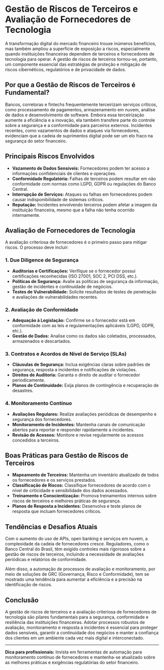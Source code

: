 # Gestão de Riscos de Terceiros e Avaliação de Fornecedores de Tecnologia

A transformação digital do mercado financeiro trouxe inúmeros benefícios, mas também ampliou a superfície de exposição a riscos, especialmente quando instituições financeiras dependem de terceiros e fornecedores de tecnologia para operar. A gestão de riscos de terceiros tornou-se, portanto, um componente essencial das estratégias de proteção e mitigação de riscos cibernéticos, regulatórios e de privacidade de dados.

## Por que a Gestão de Riscos de Terceiros é Fundamental?

Bancos, corretoras e fintechs frequentemente terceirizam serviços críticos, como processamento de pagamentos, armazenamento em nuvem, análise de dados e desenvolvimento de software. Embora essa terceirização aumente a eficiência e a inovação, ela também transfere parte do controle sobre a segurança e a conformidade para parceiros externos. Incidentes recentes, como vazamentos de dados e ataques via fornecedores, evidenciam que a cadeia de suprimentos digital pode ser um elo fraco na segurança do setor financeiro.

## Principais Riscos Envolvidos

- **Vazamento de Dados Sensíveis:** Fornecedores podem ter acesso a informações confidenciais de clientes e operações.
- **Conformidade Regulatória:** Falhas de terceiros podem resultar em não conformidade com normas como LGPD, GDPR ou regulações do Banco Central.
- **Interrupção de Serviços:** Ataques ou falhas em fornecedores podem causar indisponibilidade de sistemas críticos.
- **Reputação:** Incidentes envolvendo terceiros podem afetar a imagem da instituição financeira, mesmo que a falha não tenha ocorrido internamente.

## Avaliação de Fornecedores de Tecnologia

A avaliação criteriosa de fornecedores é o primeiro passo para mitigar riscos. O processo deve incluir:

### 1. Due Diligence de Segurança

- **Auditorias e Certificações:** Verifique se o fornecedor possui certificações reconhecidas (ISO 27001, SOC 2, PCI DSS, etc.).
- **Políticas de Segurança:** Avalie as políticas de segurança da informação, gestão de incidentes e continuidade de negócios.
- **Testes de Vulnerabilidade:** Solicite resultados de testes de penetração e avaliações de vulnerabilidades recentes.

### 2. Avaliação de Conformidade

- **Adequação à Legislação:** Confirme se o fornecedor está em conformidade com as leis e regulamentações aplicáveis (LGPD, GDPR, etc.).
- **Gestão de Dados:** Analise como os dados são coletados, processados, armazenados e descartados.

### 3. Contratos e Acordos de Nível de Serviço (SLAs)

- **Cláusulas de Segurança:** Inclua exigências claras sobre padrões de segurança, resposta a incidentes e notificações de violações.
- **Direitos de Auditoria:** Garanta o direito de auditar o fornecedor periodicamente.
- **Planos de Continuidade:** Exija planos de contingência e recuperação de desastres.

### 4. Monitoramento Contínuo

- **Avaliações Regulares:** Realize avaliações periódicas de desempenho e segurança dos fornecedores.
- **Monitoramento de Incidentes:** Mantenha canais de comunicação abertos para reportar e responder rapidamente a incidentes.
- **Revisão de Acessos:** Monitore e revise regularmente os acessos concedidos a terceiros.

## Boas Práticas para Gestão de Riscos de Terceiros

- **Mapeamento de Terceiros:** Mantenha um inventário atualizado de todos os fornecedores e os serviços prestados.
- **Classificação de Riscos:** Classifique fornecedores de acordo com o nível de criticidade e sensibilidade dos dados acessados.
- **Treinamento e Conscientização:** Promova treinamentos internos sobre riscos de terceiros e melhores práticas de segurança.
- **Planos de Resposta a Incidentes:** Desenvolva e teste planos de resposta que incluam fornecedores críticos.

## Tendências e Desafios Atuais

Com o aumento do uso de APIs, open banking e serviços em nuvem, a complexidade da cadeia de fornecedores cresce. Reguladores, como o Banco Central do Brasil, têm exigido controles mais rigorosos sobre a gestão de riscos de terceiros, incluindo a necessidade de avaliações periódicas e relatórios de conformidade.

Além disso, a automação de processos de avaliação e monitoramento, por meio de soluções de GRC (Governança, Risco e Conformidade), tem se mostrado uma tendência para aumentar a eficiência e a precisão na identificação de riscos.

## Conclusão

A gestão de riscos de terceiros e a avaliação criteriosa de fornecedores de tecnologia são pilares fundamentais para a segurança, conformidade e resiliência das instituições financeiras. Adotar processos robustos de avaliação, monitoramento e resposta a incidentes é essencial para proteger dados sensíveis, garantir a continuidade dos negócios e manter a confiança dos clientes em um ambiente cada vez mais digital e interconectado.

---

**Dica para profissionais:** Invista em ferramentas de automação para monitoramento contínuo de fornecedores e mantenha-se atualizado sobre as melhores práticas e exigências regulatórias do setor financeiro.